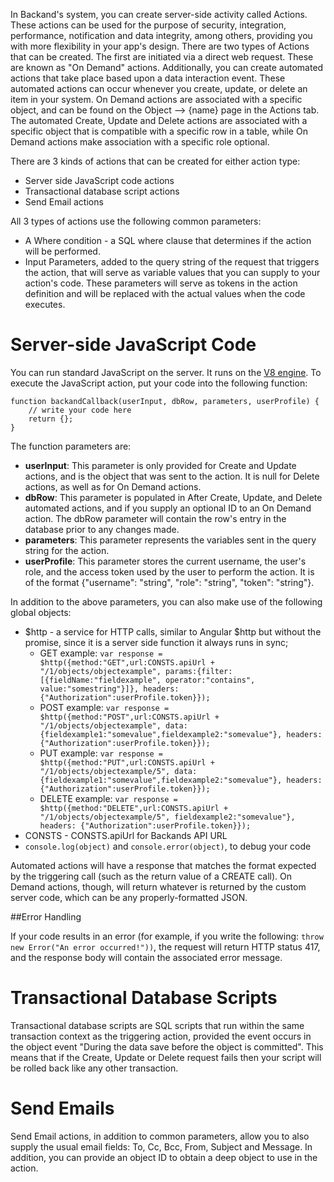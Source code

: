 In Backand's system, you can create server-side activity called Actions. These actions can be used for the purpose of security, integration, performance, notification and data integrity, among others, providing you with more flexibility in your app's design. There are two types of Actions that can be created. The first are initiated via a direct web request. These are known as "On Demand" actions. Additionally, you can create automated actions that take place based upon a data interaction event. These automated actions can occur whenever you create, update, or delete an item in your system. On Demand actions are associated with a specific object, and can be found on the Object --> {name} page in the Actions tab. The automated Create, Update and Delete actions are associated with a specific object that is compatible with a specific row in a table, while On Demand actions make association with a specific role optional.

There are 3 kinds of actions that can be created for either action type:

- Server side JavaScript code actions
- Transactional database script actions
- Send Email actions

All 3 types of actions use the following common parameters:

* A Where condition - a SQL where clause that determines if the action will be performed.
* Input Parameters, added to the query string of the request that triggers the action, that will serve as variable values that you can supply to your action's code. These parameters will serve as tokens in the action definition and will be replaced with the actual values when the code executes.

# Server-side JavaScript Code

You can run standard JavaScript on the server. It runs on the [V8 engine](http://en.wikipedia.org/wiki/V8_(JavaScript_engine)). To execute the JavaScript action, put your code into the following function:

```
function backandCallback(userInput, dbRow, parameters, userProfile) {
    // write your code here
    return {};
}
```

The function parameters are:

* **userInput**: This parameter is only provided for Create and Update actions, and is the object that was sent to the action. It is null for Delete actions, as well as for On Demand actions.
* **dbRow**: This parameter is populated in After Create, Update, and Delete automated actions, and if you supply an optional ID to an On Demand action. The dbRow parameter will contain the row's entry in the database prior to any changes made.
* **parameters**: This parameter represents the variables sent in the query string for the action.
* **userProfile**: This parameter stores the current username, the user's role, and the access token used by the user to perform the action. It is of the format {"username": "string", "role": "string", "token": "string"}.

In addition to the above parameters, you can also make use of the following global objects:

* $http - a service for HTTP calls, similar to Angular $http but without the promise, since it is a server side function it always runs in sync;
  * GET example: `var response = $http({method:"GET",url:CONSTS.apiUrl + "/1/objects/objectexample", params:{filter:[{fieldName:"fieldexample", operator:"contains", value:"somestring"}]}, headers: {"Authorization":userProfile.token}});`
  * POST example: `var response = $http({method:"POST",url:CONSTS.apiUrl + "/1/objects/objectexample", data:{fieldexample1:"somevalue",fieldexample2:"somevalue"}, headers: {"Authorization":userProfile.token}});`
  * PUT example: `var response = $http({method:"PUT",url:CONSTS.apiUrl + "/1/objects/objectexample/5", data:{fieldexample1:"somevalue",fieldexample2:"somevalue"}, headers: {"Authorization":userProfile.token}});`
  * DELETE example: `var response = $http({method:"DELETE",url:CONSTS.apiUrl + "/1/objects/objectexample/5", fieldexample2:"somevalue"}, headers: {"Authorization":userProfile.token}});`
* CONSTS - CONSTS.apiUrl for Backands API URL
* `console.log(object)` and `console.error(object)`, to debug your code

Automated actions will have a response that matches the format expected by the triggering call (such as the return value of a CREATE call). On Demand actions, though, will return whatever is returned by the custom server code, which can be any properly-formatted JSON.

##Error Handling

If your code results in an error (for example, if you write the following: `throw new Error("An error occurred!"))`, the request will return HTTP status 417, and the response body will contain the associated error message.

# Transactional Database Scripts

Transactional database scripts are SQL scripts that run within the same transaction context as the triggering action, provided the event occurs in the object event "During the data save before the object is committed". This means that if the Create, Update or Delete request fails then your script will be rolled back like any other transaction.

# Send Emails

Send Email actions, in addition to common parameters, allow you to also supply the usual email fields: To, Cc, Bcc, From, Subject and Message. In addition, you can provide an object ID to obtain a deep object to use in the action.

